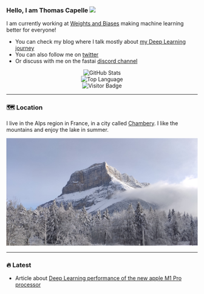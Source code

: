 ### Hello, I am Thomas Capelle <img src="https://media.giphy.com/media/hvRJCLFzcasrR4ia7z/giphy.gif" width="25px">
I am currently working at [Weights and Biases](http://wandb.ai) making machine learning better for everyone!

- You can check my blog where I talk mostly about [my Deep Learning journey](https://tcapelle.github.io/)
- You can also follow me on [twitter](https://twitter.com/capetorch)
- Or discuss with me on the fastai [discord channel](https://discord.gg/hE2w7Gcq)

<p align="center">
    <img alt="GitHub Stats" src="https://github-readme-stats.vercel.app/api?username=tcapelle&show_icons=true&hide=issues&icon_color=000000&hide_border=true&title_color=5391FE&text_color=555">
    <br>
    <img alt="Top Language" src="https://github-readme-stats.vercel.app/api/top-langs/?username=tcapelle&hide=html,&hide_border=true&title_color=5391FE&text_color=555">
    <br>
    <img alt="Visitor Badge" src="https://visitor-badge.laobi.icu/badge?page_id=tcapelle.tcapelle">
</p>

***************

### 🗺 Location

I live in the Alps region in France, in a city called [Chambery](https://en.wikipedia.org/wiki/Chambéry). I like the mountains and enjoy the lake in summer.

![Mount Granier Rhone Alpes](https://github.com/tcapelle/tcapelle.github.io/blob/master/blog_data/granier.jpg)

***************

### 🔥 Latest

- Article about [Deep Learning performance of the new apple M1 Pro processor](https://wandb.ai/tcapelle/apple_m1_pro/reports/Deep-Learning-on-the-M1-Pro-with-Apple-Silicon---VmlldzoxMjQ0NjY3)
